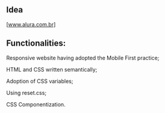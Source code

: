 ## Idea

[www.alura.com.br]




## Functionalities:

Responsive website having adopted the Mobile First practice;

HTML and CSS written semantically;

Adoption of CSS variables;

Using reset.css;

CSS Componentization.



